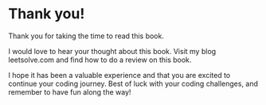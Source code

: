# Thank you!


   
Thank you for taking the time to read this book. 

I would love to hear your thought about this book. Visit my blog leetsolve.com and find how to do a review on this book.

I hope it has been a valuable experience and that you are excited to continue your coding journey. Best of luck with your coding challenges, and remember to have fun along the way!

